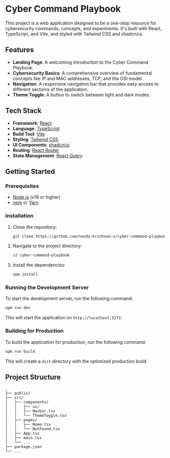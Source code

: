 # Cyber Command Playbook

This project is a web application designed to be a one-stop resource for cybersecurity commands, concepts, and experiments. It's built with React, TypeScript, and Vite, and styled with Tailwind CSS and shadcn/ui.

## Features

*   **Landing Page**: A welcoming introduction to the Cyber Command Playbook.
*   **Cybersecurity Basics**: A comprehensive overview of fundamental concepts like IP and MAC addresses, TCP, and the OSI model.
*   **Navigation**: A responsive navigation bar that provides easy access to different sections of the application.
*   **Theme Toggle**: A button to switch between light and dark modes.

## Tech Stack

*   **Framework**: [React](https://reactjs.org/)
*   **Language**: [TypeScript](https://www.typescriptlang.org/)
*   **Build Tool**: [Vite](https://vitejs.dev/)
*   **Styling**: [Tailwind CSS](https://tailwindcss.com/)
*   **UI Components**: [shadcn/ui](https://ui.shadcn.com/)
*   **Routing**: [React Router](https://reactrouter.com/)
*   **State Management**: [React Query](https://tanstack.com/query/v5)

## Getting Started

### Prerequisites

*   [Node.js](https://nodejs.org/) (v18 or higher)
*   [npm](https://www.npmjs.com/) or [Yarn](https://yarnpkg.com/)

### Installation

1.  Clone the repository:
    ```bash
    git clone https://github.com/nanda-krishnan-v/cyber-command-playbook.git
    ```
2.  Navigate to the project directory:
    ```bash
    cd cyber-command-playbook
    ```
3.  Install the dependencies:
    ```bash
    npm install
    ```

### Running the Development Server

To start the development server, run the following command:

```bash
npm run dev
```

This will start the application on `http://localhost:5173`.

### Building for Production

To build the application for production, run the following command:

```bash
npm run build
```

This will create a `dist` directory with the optimized production build.

## Project Structure

```
.
├── public/
├── src/
│   ├── components/
│   │   ├── ui/
│   │   ├── Navbar.tsx
│   │   └── ThemeToggle.tsx
│   ├── pages/
│   │   ├── Home.tsx
│   │   └── NotFound.tsx
│   ├── App.tsx
│   ├── main.tsx
│   └── ...
├── package.json
└── ...
